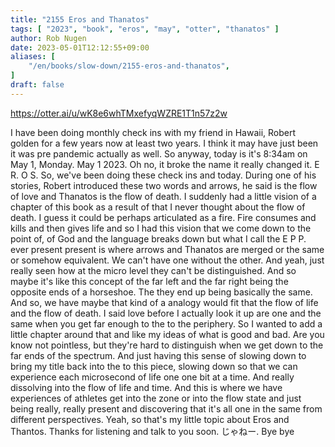 ```yaml
---
title: "2155 Eros and Thanatos"
tags: [ "2023", "book", "eros", "may", "otter", "thanatos" ]
author: Rob Nugen
date: 2023-05-01T12:12:55+09:00
aliases: [
    "/en/books/slow-down/2155-eros-and-thanatos",
]
draft: false
---
```


https://otter.ai/u/wK8e6whTMxefyqWZRE1T1n57z2w

I have been doing monthly check ins with my friend in Hawaii, Robert
golden for a few years now at least two years. I think it may have
just been it was pre pandemic actually as well. So anyway, today is
it's 8:34am on May 1, Monday. May 1 2023. Oh no, it broke the name it
really changed it. E R. O S. So, we've been doing these check ins and
today. During one of his stories, Robert introduced these two words
and arrows, he said is the flow of love and Thanatos is the flow of
death. I suddenly had a little vision of a chapter of this book as a
result of that I never thought about the flow of death. I guess it
could be perhaps articulated as a fire. Fire consumes and kills and
then gives life and so I had this vision that we come down to the
point of, of God and the language breaks down but what I call the E P
P. ever present present is where arrows and Thanatos are merged or the
same or somehow equivalent. We can't have one without the other. And
yeah, just really seen how at the micro level they can't be
distinguished. And so maybe it's like this concept of the far left and
the far right being the opposite ends of a horseshoe. The they end up
being basically the same. And so, we have maybe that kind of a analogy
would fit that the flow of life and the flow of death. I said love
before I actually look it up are one and the same when you get far
enough to the to the periphery. So I wanted to add a little chapter
around that and like my ideas of what is good and bad. Are you know
not pointless, but they're hard to distinguish when we get down to the
far ends of the spectrum. And just having this sense of slowing down
to bring my title back into the to this piece, slowing down so that we
can experience each microsecond of life one one bit at a time. And
really dissolving into the flow of life and time. And this is where we
have experiences of athletes get into the zone or into the flow state
and just being really, really present and discovering that it's all
one in the same from different perspectives. Yeah, so that's my little
topic about Eros and Thantos. Thanks for listening and talk to you
soon. じゃねー. Bye bye
